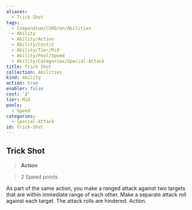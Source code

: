 ```yaml
---
aliases:
  - Trick Shot
tags:
  - Compendium/CSRD/en/Abilities
  - Ability
  - Ability/Action
  - Ability/Cost/2
  - Ability/Tier/Mid
  - Ability/Pool/Speed
  - Ability/Categories/Special-Attack
title: Trick Shot
collection: Abilities
kind: Ability
action: true
enabler: false
cost: '2'
tier: Mid
pools:
  - Speed
categories:
  - Special-Attack
id: Trick-Shot
---
```

## Trick Shot    
>**Action**    
>2 Speed points  
    
As part of the same action, you make a ranged attack against two targets that are within immediate range of each other. Make a separate attack roll against each target. The attack rolls are hindered. Action.
